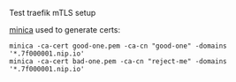 Test traefik mTLS setup

[minica](https://github.com/fopina/minica/releases/tag/v1.0.2-1) used to generate certs:

```
minica -ca-cert good-one.pem -ca-cn "good-one" -domains '*.7f000001.nip.io'
minica -ca-cert bad-one.pem -ca-cn "reject-me" -domains '*.7f000001.nip.io'
```